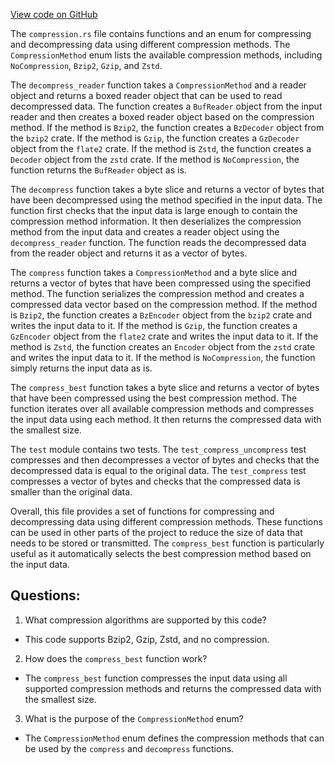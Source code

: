 
[View code on GitHub](https://github.com/solana-labs/solana/blob/master/storage-bigtable/src/compression.rs)

The `compression.rs` file contains functions and an enum for compressing and decompressing data using different compression methods. The `CompressionMethod` enum lists the available compression methods, including `NoCompression`, `Bzip2`, `Gzip`, and `Zstd`. 

The `decompress_reader` function takes a `CompressionMethod` and a reader object and returns a boxed reader object that can be used to read decompressed data. The function creates a `BufReader` object from the input reader and then creates a boxed reader object based on the compression method. If the method is `Bzip2`, the function creates a `BzDecoder` object from the `bzip2` crate. If the method is `Gzip`, the function creates a `GzDecoder` object from the `flate2` crate. If the method is `Zstd`, the function creates a `Decoder` object from the `zstd` crate. If the method is `NoCompression`, the function returns the `BufReader` object as is. 

The `decompress` function takes a byte slice and returns a vector of bytes that have been decompressed using the method specified in the input data. The function first checks that the input data is large enough to contain the compression method information. It then deserializes the compression method from the input data and creates a reader object using the `decompress_reader` function. The function reads the decompressed data from the reader object and returns it as a vector of bytes. 

The `compress` function takes a `CompressionMethod` and a byte slice and returns a vector of bytes that have been compressed using the specified method. The function serializes the compression method and creates a compressed data vector based on the compression method. If the method is `Bzip2`, the function creates a `BzEncoder` object from the `bzip2` crate and writes the input data to it. If the method is `Gzip`, the function creates a `GzEncoder` object from the `flate2` crate and writes the input data to it. If the method is `Zstd`, the function creates an `Encoder` object from the `zstd` crate and writes the input data to it. If the method is `NoCompression`, the function simply returns the input data as is. 

The `compress_best` function takes a byte slice and returns a vector of bytes that have been compressed using the best compression method. The function iterates over all available compression methods and compresses the input data using each method. It then returns the compressed data with the smallest size. 

The `test` module contains two tests. The `test_compress_uncompress` test compresses and then decompresses a vector of bytes and checks that the decompressed data is equal to the original data. The `test_compress` test compresses a vector of bytes and checks that the compressed data is smaller than the original data. 

Overall, this file provides a set of functions for compressing and decompressing data using different compression methods. These functions can be used in other parts of the project to reduce the size of data that needs to be stored or transmitted. The `compress_best` function is particularly useful as it automatically selects the best compression method based on the input data.
## Questions: 
 1. What compression algorithms are supported by this code?
- This code supports Bzip2, Gzip, Zstd, and no compression.

2. How does the `compress_best` function work?
- The `compress_best` function compresses the input data using all supported compression methods and returns the compressed data with the smallest size.

3. What is the purpose of the `CompressionMethod` enum?
- The `CompressionMethod` enum defines the compression methods that can be used by the `compress` and `decompress` functions.